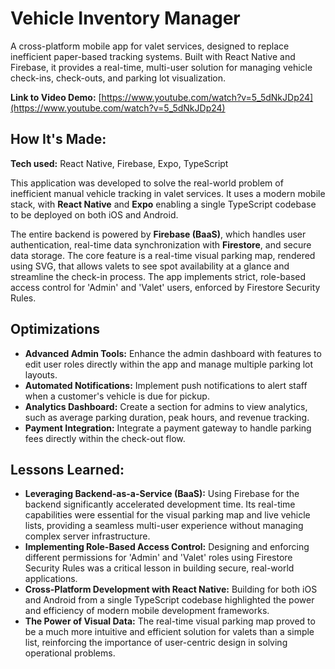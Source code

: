 # Vehicle Inventory Manager

A cross-platform mobile app for valet services, designed to replace inefficient paper-based tracking systems. Built with React Native and Firebase, it provides a real-time, multi-user solution for managing vehicle check-ins, check-outs, and parking lot visualization.

**Link to Video Demo:** [https://www.youtube.com/watch?v=5_5dNkJDp24](https://www.youtube.com/watch?v=5_5dNkJDp24)


## How It's Made:

**Tech used:** React Native, Firebase, Expo, TypeScript

This application was developed to solve the real-world problem of inefficient manual vehicle tracking in valet services. It uses a modern mobile stack, with **React Native** and **Expo** enabling a single TypeScript codebase to be deployed on both iOS and Android.

The entire backend is powered by **Firebase (BaaS)**, which handles user authentication, real-time data synchronization with **Firestore**, and secure data storage. The core feature is a real-time visual parking map, rendered using SVG, that allows valets to see spot availability at a glance and streamline the check-in process. The app implements strict, role-based access control for 'Admin' and 'Valet' users, enforced by Firestore Security Rules.

## Optimizations

* **Advanced Admin Tools:** Enhance the admin dashboard with features to edit user roles directly within the app and manage multiple parking lot layouts.
* **Automated Notifications:** Implement push notifications to alert staff when a customer's vehicle is due for pickup.
* **Analytics Dashboard:** Create a section for admins to view analytics, such as average parking duration, peak hours, and revenue tracking.
* **Payment Integration:** Integrate a payment gateway to handle parking fees directly within the check-out flow.

## Lessons Learned:

* **Leveraging Backend-as-a-Service (BaaS):** Using Firebase for the backend significantly accelerated development time. Its real-time capabilities were essential for the visual parking map and live vehicle lists, providing a seamless multi-user experience without managing complex server infrastructure.
* **Implementing Role-Based Access Control:** Designing and enforcing different permissions for 'Admin' and 'Valet' roles using Firestore Security Rules was a critical lesson in building secure, real-world applications.
* **Cross-Platform Development with React Native:** Building for both iOS and Android from a single TypeScript codebase highlighted the power and efficiency of modern mobile development frameworks.
* **The Power of Visual Data:** The real-time visual parking map proved to be a much more intuitive and efficient solution for valets than a simple list, reinforcing the importance of user-centric design in solving operational problems.
